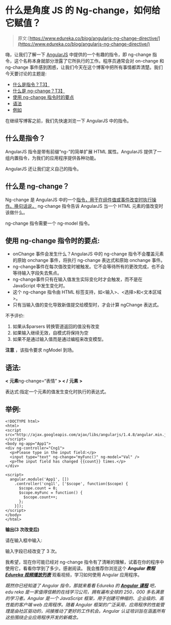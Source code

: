 # 什么是角度 JS 的 Ng-change，如何给它赋值？

> 原文:[https://www.edureka.co/blog/angularjs-ng-change-directive/](https://www.edureka.co/blog/angularjs-ng-change-directive/)

嗨，让我们了解一下 [AngularJS](https://www.edureka.co/blog/angular-tutorial/) 中提供的一个有趣的指令，即 ng-change 指令，这个名称本身就部分泄露了它所执行的工作。程序员通常会对 on-change 和 ng-change 事件感到困惑，让我们今天在这个博客中把所有事情都弄清楚。我们今天要讨论的主题是:

*   [什么是指令？T3】](#directive)
*   [什么是 ng-change？T3】](#ng-change)
*   [使用 ng-change 指令时的要点](#points)
*   [语法](#syntax)
*   [例如](#example)

在继续写博客之前，我们先快速浏览一下 AngularJS 中的指令。

## 什么是指令？

AngularJS 指令是带有前缀“ng-”的简单扩展 HTML 属性。AngularJS 提供了一组内置指令，为我们的应用程序提供各种功能。

AngularJS 还让我们定义自己的指令。

## **什么是 ng-change？**

Ng-change 是 AngularJS 中的一个[指令，用于在组件值或事件改变时执行操作。换句话说，](https://www.edureka.co/blog/angular-directive/) ng-change 指令告诉 AngularJS 当一个 HTML 元素的值改变时该做什么。

ng-change 指令需要一个 ng-model 指令。

## **使用 ng-change 指令时的要点:**

*   onChange 事件会发生什么？AngularJS 中的 ng-change 指令不会覆盖元素的原始 onchange 事件，将执行 ng-change 表达式和原始 onchange 事件。
*   ng-change事件在每次值改变时被触发。它不会等待所有的更改完成，也不会等待输入字段失去焦点。
*   ng-change事件只有在输入值发生实际变化时才会触发，而不是在 JavaScript 中发生变化时。
*   这个 ng-change 指令由 HTML 标签支持，如<输入>、<选择>和<文本区域>。
*   只有当输入值的变化导致新值提交给模型时，才会计算 ngChange 表达式。

不予评价:

1.  如果从$parsers 转换管道返回的值没有改变
2.  如果输入继续无效，自模式将保持为空
3.  如果不是通过输入值而是通过编程来改变模型。

**注意** ，该指令要求 ngModel 到场。

## **语法:**

**<** **元素**ng-change=“表情” **> < /** **元素** **>**

表达式:指定一个元素的值发生变化时执行的表达式。

## **举例:**

```
<!DOCTYPE html>  
<html>  
<script src="http://ajax.googleapis.com/ajax/libs/angularjs/1.4.8/angular.min.js"></script>  
<body ng-app="App1">  
<div ng-controller="Cng1">  
  <p>Please type in the input field:</p>  
  <input type="text" ng-change="myFunc()" ng-model="Val" />  
  <p>The input field has changed {{count}} times.</p>  
</div>  

<script>  
  angular.module('App1', [])  
    .controller('cng1l', ['$scope', function($scope) {  
      $scope.count = 0;  
      $scope.myFunc = function() {  
        $scope.count++;  
      };  
    }]);  
</script>  
</body>  
</html>  

```

**输出(3 次改变后)**

请在输入框中输入:

输入字段已经改变了 3 次。

我希望，现在你可能已经对 ng-change 指令有了清晰的理解，试着在你的程序中使用它，看看你学到了多少。感谢阅读。 我会推荐你浏览这个 ***Angular 教程 [Edureka 视频播放列表](https://www.youtube.com/playlist?list=PL9ooVrP1hQOFyAdwmvyPgFlbiBKiDoTa_)*** 观看视频，学习如何使用 Angular 应用程序。

*既然你已经知道了 Angular 指令，那就来看看 Edureka 的 [**Angular 课程**](https://www.edureka.co/angular-training) 吧，edu reka 是一家值得信赖的在线学习公司，拥有遍布全球的 250，000 多名满意的学习者。Angular 是一个 JavaScript 框架，用于创建可伸缩的、企业级的、高性能的客户端 web 应用程序。随着 Angular 框架的广泛采用，应用程序的性能管理是由社区驱动的，间接推动了更好的工作机会。Angular 认证培训旨在涵盖所有这些围绕企业应用程序开发的新概念。*